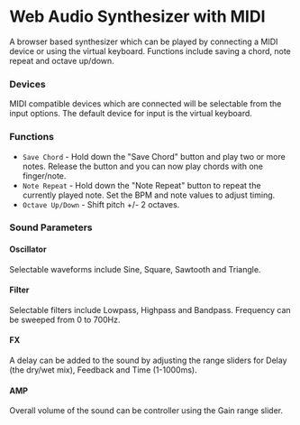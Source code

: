 Web Audio Synthesizer with MIDI
===============================

A browser based synthesizer which can be played by connecting a MIDI device or using the virtual keyboard. Functions include saving a chord, note repeat and octave up/down.

### Devices

MIDI compatible devices which are connected will be selectable from the input options. The default device for input is the virtual keyboard. 

### Functions

* `Save Chord` - Hold down the "Save Chord" button and play two or more notes. Release the button and you can now play chords with one finger/note. 
* `Note Repeat` - Hold down the "Note Repeat" button to repeat the currently played note. Set the BPM and note values to adjust timing.
* `Octave Up/Down` - Shift pitch +/- 2 octaves.


### Sound Parameters

#### Oscillator
Selectable waveforms include Sine, Square, Sawtooth and Triangle.

#### Filter
Selectable filters include Lowpass, Highpass and Bandpass. Frequency can be sweeped from 0 to 700Hz.

#### FX
A delay can be added to the sound by adjusting the range sliders for Delay (the dry/wet mix), Feedback and Time (1-1000ms).

#### AMP
Overall volume of the sound can be controller using the Gain range slider.

